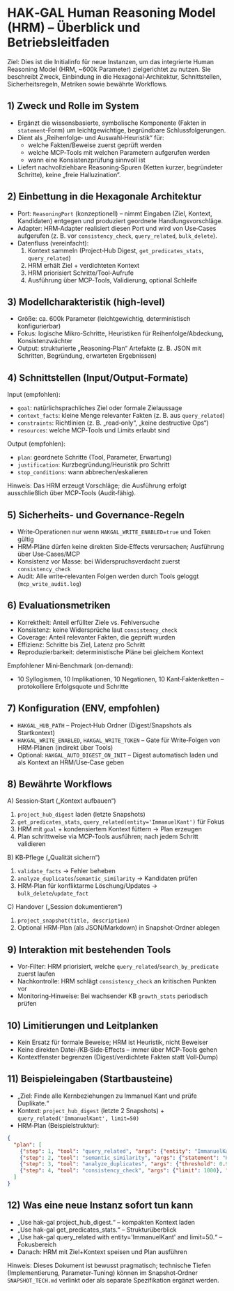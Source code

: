 # HAK‑GAL Human Reasoning Model (HRM) – Überblick und Betriebsleitfaden

Ziel: Dies ist die Initialinfo für neue Instanzen, um das integrierte Human Reasoning Model (HRM, ~600k Parameter) zielgerichtet zu nutzen. Sie beschreibt Zweck, Einbindung in die Hexagonal‑Architektur, Schnittstellen, Sicherheitsregeln, Metriken sowie bewährte Workflows.

## 1) Zweck und Rolle im System
- Ergänzt die wissensbasierte, symbolische Komponente (Fakten in `statement`‑Form) um leichtgewichtige, begründbare Schlussfolgerungen.
- Dient als „Reihenfolge‑ und Auswahl‑Heuristik“ für:
  - welche Fakten/Beweise zuerst geprüft werden
  - welche MCP‑Tools mit welchen Parametern aufgerufen werden
  - wann eine Konsistenzprüfung sinnvoll ist
- Liefert nachvollziehbare Reasoning‑Spuren (Ketten kurzer, begründeter Schritte), keine „freie Halluzination“.

## 2) Einbettung in die Hexagonale Architektur
- Port: `ReasoningPort` (konzeptionell) – nimmt Eingaben (Ziel, Kontext, Kandidaten) entgegen und produziert geordnete Handlungsvorschläge.
- Adapter: HRM‑Adapter realisiert diesen Port und wird von Use‑Cases aufgerufen (z. B. vor `consistency_check`, `query_related`, `bulk_delete`).
- Datenfluss (vereinfacht):
  1. Kontext sammeln (Project‑Hub Digest, `get_predicates_stats`, `query_related`)
  2. HRM erhält Ziel + verdichteten Kontext
  3. HRM priorisiert Schritte/Tool‑Aufrufe
  4. Ausführung über MCP‑Tools, Validierung, optional Schleife

## 3) Modellcharakteristik (high‑level)
- Größe: ca. 600k Parameter (leichtgewichtig, deterministisch konfigurierbar)
- Fokus: logische Mikro‑Schritte, Heuristiken für Reihenfolge/Abdeckung, Konsistenzwächter
- Output: strukturierte „Reasoning‑Plan“ Artefakte (z. B. JSON mit Schritten, Begründung, erwarteten Ergebnissen)

## 4) Schnittstellen (Input/Output‑Formate)
Input (empfohlen):
- `goal`: natürlichsprachliches Ziel oder formale Zielaussage
- `context_facts`: kleine Menge relevanter Fakten (z. B. aus `query_related`)
- `constraints`: Richtlinien (z. B. „read‑only“, „keine destructive Ops“)
- `resources`: welche MCP‑Tools und Limits erlaubt sind

Output (empfohlen):
- `plan`: geordnete Schritte (Tool, Parameter, Erwartung)
- `justification`: Kurzbegründung/Heuristik pro Schritt
- `stop_conditions`: wann abbrechen/eskalieren

Hinweis: Das HRM erzeugt Vorschläge; die Ausführung erfolgt ausschließlich über MCP‑Tools (Audit‑fähig).

## 5) Sicherheits- und Governance‑Regeln
- Write‑Operationen nur wenn `HAKGAL_WRITE_ENABLED=true` und Token gültig
- HRM‑Pläne dürfen keine direkten Side‑Effects verursachen; Ausführung über Use‑Cases/MCP
- Konsistenz vor Masse: bei Widerspruchsverdacht zuerst `consistency_check`
- Audit: Alle write‑relevanten Folgen werden durch Tools geloggt (`mcp_write_audit.log`)

## 6) Evaluationsmetriken
- Korrektheit: Anteil erfüllter Ziele vs. Fehlversuche
- Konsistenz: keine Widersprüche laut `consistency_check`
- Coverage: Anteil relevanter Fakten, die geprüft wurden
- Effizienz: Schritte bis Ziel, Latenz pro Schritt
- Reproduzierbarkeit: deterministische Pläne bei gleichem Kontext

Empfohlener Mini‑Benchmark (on‑demand):
- 10 Syllogismen, 10 Implikationen, 10 Negationen, 10 Kant‑Faktenketten – protokolliere Erfolgsquote und Schritte

## 7) Konfiguration (ENV, empfohlen)
- `HAKGAL_HUB_PATH` – Project‑Hub Ordner (Digest/Snapshots als Startkontext)
- `HAKGAL_WRITE_ENABLED`, `HAKGAL_WRITE_TOKEN` – Gate für Write‑Folgen von HRM‑Plänen (indirekt über Tools)
- Optional: `HAKGAL_AUTO_DIGEST_ON_INIT` – Digest automatisch laden und als Kontext an HRM/Use‑Case geben

## 8) Bewährte Workflows
A) Session‑Start („Kontext aufbauen“)
1. `project_hub_digest` laden (letzte Snapshots)
2. `get_predicates_stats`, `query_related(entity='ImmanuelKant')` für Fokus
3. HRM mit `goal` + kondensiertem Kontext füttern → Plan erzeugen
4. Plan schrittweise via MCP‑Tools ausführen; nach jedem Schritt validieren

B) KB‑Pflege („Qualität sichern“)
1. `validate_facts` → Fehler beheben
2. `analyze_duplicates`/`semantic_similarity` → Kandidaten prüfen
3. HRM‑Plan für konfliktarme Löschung/Updates → `bulk_delete`/`update_fact`

C) Handover („Session dokumentieren“)
1. `project_snapshot(title, description)`
2. Optional HRM‑Plan (als JSON/Markdown) in Snapshot‑Ordner ablegen

## 9) Interaktion mit bestehenden Tools
- Vor‐Filter: HRM priorisiert, welche `query_related`/`search_by_predicate` zuerst laufen
- Nachkontrolle: HRM schlägt `consistency_check` an kritischen Punkten vor
- Monitoring‑Hinweise: Bei wachsender KB `growth_stats` periodisch prüfen

## 10) Limitierungen und Leitplanken
- Kein Ersatz für formale Beweise; HRM ist Heuristik, nicht Beweiser
- Keine direkten Datei‑/KB‑Side‑Effects – immer über MCP‑Tools gehen
- Kontextfenster begrenzen (Digest/verdichtete Fakten statt Voll‑Dump)

## 11) Beispieleingaben (Startbausteine)
- „Ziel: Finde alle Kernbeziehungen zu Immanuel Kant und prüfe Duplikate.“
- Kontext: `project_hub_digest` (letzte 2 Snapshots) + `query_related('ImmanuelKant', limit=50)`
- HRM‑Plan (Beispielstruktur):
```json
{
  "plan": [
    {"step": 1, "tool": "query_related", "args": {"entity": "ImmanuelKant", "limit": 50}, "why": "Kontext sammeln"},
    {"step": 2, "tool": "semantic_similarity", "args": {"statement": "HatTeil(ImmanuelKant, DingAnSich)", "threshold": 0.85}, "why": "Ähnliche Aussagen gruppieren"},
    {"step": 3, "tool": "analyze_duplicates", "args": {"threshold": 0.9, "max_pairs": 200}, "why": "Duplikate prüfen"},
    {"step": 4, "tool": "consistency_check", "args": {"limit": 1000}, "why": "Widersprüche vermeiden"}
  ]
}
```

## 12) Was eine neue Instanz sofort tun kann
- „Use hak-gal project_hub_digest.“ – kompakten Kontext laden
- „Use hak-gal get_predicates_stats.“ – Strukturüberblick
- „Use hak-gal query_related with entity='ImmanuelKant' and limit=50.“ – Fokusbereich
- Danach: HRM mit Ziel+Kontext speisen und Plan ausführen

Hinweis: Dieses Dokument ist bewusst pragmatisch; technische Tiefen (Implementierung, Parameter‑Tuning) können im Snapshot‑Ordner `SNAPSHOT_TECH.md` verlinkt oder als separate Spezifikation ergänzt werden.
